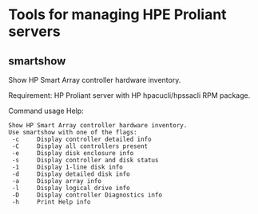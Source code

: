 Tools for managing HPE Proliant servers
=======================================

smartshow
---------

Show HP Smart Array controller hardware inventory.

Requirement: HP Proliant server with HP hpacucli/hpssacli RPM package.

Command usage Help:

```
Show HP Smart Array controller hardware inventory.
Use smartshow with one of the flags:
 -c     Display controller detailed info
 -C     Display all controllers present
 -e     Display disk enclosure info
 -s     Display controller and disk status
 -1     Display 1-line disk info
 -d     Display detailed disk info
 -a     Display array info
 -l     Display logical drive info
 -D     Display controller Diagnostics info
 -h     Print Help info
```

